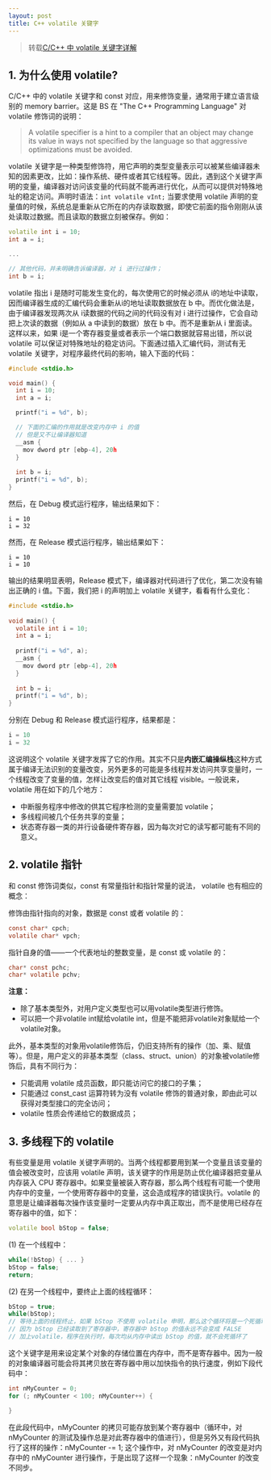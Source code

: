 ```yaml
---
layout: post
title: C++ volatile 关键字
---
```


> 转载[C/C++ 中 volatile 关键字详解](https://www.runoob.com/w3cnote/c-volatile-keyword.html)

## 1. 为什么使用 volatile?

C/C++ 中的 volatile 关键字和 const 对应，用来修饰变量，通常用于建立语言级别的 memory barrier。这是 BS 在 "The C++ Programming Language" 对 volatile 修饰词的说明：

> A volatile specifier is a hint to a compiler that an object may change its value in ways not specified by the language so that aggressive optimizations must be avoided.

volatile 关键字是一种类型修饰符，用它声明的类型变量表示可以被某些编译器未知的因素更改，比如：操作系统、硬件或者其它线程等。因此，遇到这个关键字声明的变量，编译器对访问该变量的代码就不能再进行优化，从而可以提供对特殊地址的稳定访问。声明时语法：`int volatile vInt;` 当要求使用 volatile 声明的变量值的时候，系统总是重新从它所在的内存读取数据，即使它前面的指令刚刚从该处读取过数据。而且读取的数据立刻被保存。例如：

```c++
volatile int i = 10; 
int a = i;

...

// 其他代码，并未明确告诉编译器，对 i 进行过操作；
int b = i;
```

volatile 指出 i 是随时可能发生变化的，每次使用它的时候必须从 i的地址中读取，因而编译器生成的汇编代码会重新从i的地址读取数据放在 b 中。而优化做法是，由于编译器发现两次从 i读数据的代码之间的代码没有对 i 进行过操作，它会自动把上次读的数据（例如从 a 中读到的数据）放在 b 中。而不是重新从 i 里面读。这样以来，如果 i是一个寄存器变量或者表示一个端口数据就容易出错，所以说 volatile 可以保证对特殊地址的稳定访问。下面通过插入汇编代码，测试有无 volatile 关键字，对程序最终代码的影响，输入下面的代码：

```c
#include <stdio.h> 

void main() {
  int i = 10;
  int a = i;

  printf("i = %d", b);

  // 下面的汇编的作用就是改变内存中 i 的值
  // 但是又不让编译器知道
  __asm {
    mov dword ptr [ebp-4], 20h
  } 
  
  int b = i;
  printf("i = %d", b);
}
```

然后，在 Debug 模式运行程序，输出结果如下：

```
i = 10
i = 32
```

然而，在 Release 模式运行程序，输出结果如下：

```
i = 10
i = 10
```

输出的结果明显表明，Release 模式下，编译器对代码进行了优化，第二次没有输出正确的 i 值。下面，我们把 i 的声明加上 volatile 关键字，看看有什么变化：

```C 
#include <stdio.h>
 
void main() {
  volatile int i = 10;
  int a = i;
 
  printf("i = %d", a);
  __asm {
    mov dword ptr [ebp-4], 20h
  }
 
  int b = i;
  printf("i = %d", b);
}
```

分别在 Debug 和 Release 模式运行程序，结果都是：

```c
i = 10
i = 32
```

这说明这个 volatile 关键字发挥了它的作用。其实不只是**内嵌汇编操纵栈**这种方式属于编译无法识别的变量改变，另外更多的可能是多线程并发访问共享变量时，一个线程改变了变量的值，怎样让改变后的值对其它线程 visible。一般说来，volatile 用在如下的几个地方： 

- 中断服务程序中修改的供其它程序检测的变量需要加 volatile； 
- 多线程间被几个任务共享的变量；
- 状态寄存器一类的并行设备硬件寄存器，因为每次对它的读写都可能有不同的意义。

## 2. volatile 指针

和 const 修饰词类似，const 有常量指针和指针常量的说法， volatile 也有相应的概念：

修饰由指针指向的对象，数据是 const 或者 volatile 的：

```c
const char* cpch;
volatile char* vpch;
```

指针自身的值——一个代表地址的整数变量，是 const 或 volatile 的：

```c
char* const pchc;
char* volatile pchv;
```

**注意：**

- 除了基本类型外，对用户定义类型也可以用volatile类型进行修饰。 
- 可以把一个非volatile int赋给volatile int，但是不能把非volatile对象赋给一个volatile对象。 

此外，基本类型的对象用volatile修饰后，仍旧支持所有的操作（加、乘、赋值等）。但是，用户定义的非基本类型（class、struct、union）的对象被volatile修饰后，具有不同行为： 

- 只能调用 volatile 成员函数，即只能访问它的接口的子集；
- 只能通过 const_cast 运算符转为没有 volatile 修饰的普通对象，即由此可以获得对类型接口的完全访问；
- volatile 性质会传递给它的数据成员；

## 3. 多线程下的 volatile

有些变量是用 volatile 关键字声明的。当两个线程都要用到某一个变量且该变量的值会被改变时，应该用 volatile 声明，该关键字的作用是防止优化编译器把变量从内存装入 CPU 寄存器中。如果变量被装入寄存器，那么两个线程有可能一个使用内存中的变量，一个使用寄存器中的变量，这会造成程序的错误执行。volatile 的意思是让编译器每次操作该变量时一定要从内存中真正取出，而不是使用已经存在寄存器中的值，如下： 

```c++
volatile bool bStop = false;
```

(1) 在一个线程中：

```c++
while(!bStop) { ... }
bStop = false;
return;
```

(2) 在另一个线程中，要终止上面的线程循环：

```c++
bStop = true;
while(bStop);
// 等待上面的线程终止，如果 bStop 不使用 volatile 申明，那么这个循环将是一个死循环
// 因为 bStop 已经读取到了寄存器中，寄存器中 bStop 的值永远不会变成 FALSE
// 加上volatile，程序在执行时，每次均从内存中读出 bStop 的值，就不会死循环了
```

这个关键字是用来设定某个对象的存储位置在内存中，而不是寄存器中。因为一般的对象编译器可能会将其拷贝放在寄存器中用以加快指令的执行速度，例如下段代码中：

```c++
int nMyCounter = 0;
for (; nMyCounter < 100; nMyCounter++) {

}
```

在此段代码中，nMyCounter 的拷贝可能存放到某个寄存器中（循环中，对 nMyCounter 的测试及操作总是对此寄存器中的值进行），但是另外又有段代码执行了这样的操作：nMyCounter -= 1; 这个操作中，对 nMyCounter 的改变是对内存中的 nMyCounter 进行操作，于是出现了这样一个现象：nMyCounter 的改变不同步。
